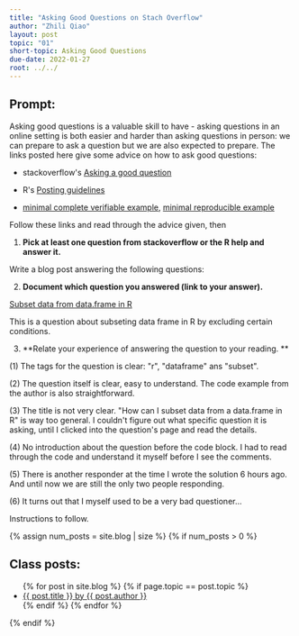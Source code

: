 ```yaml
---
title: "Asking Good Questions on Stach Overflow"
author: "Zhili Qiao"
layout: post
topic: "01"
short-topic: Asking Good Questions
due-date: 2022-01-27
root: ../../
---
```


## Prompt:

Asking good questions is a valuable skill to have - asking questions in an online setting is both easier and harder than asking questions in person: we can prepare to ask a question but we are also expected to prepare.
The links posted here give some advice on how to ask good questions:

- stackoverflow's [Asking a good question](http://stackoverflow.com/help/how-to-ask)

- R's [Posting guidelines](https://www.r-project.org/posting-guide.html)

- [minimal complete verifiable example](https://stackoverflow.com/help/mcve), [minimal reproducible example](https://www.tidyverse.org/help/)

Follow these links and read through the advice given, then

1. **Pick at least one question from stackoverflow or the R help and answer it.**

Write a blog post answering the following questions: 

2. **Document which question you answered (link to your answer).**

[Subset data from data.frame in R](https://stackoverflow.com/questions/70852996/how-can-i-subset-data-from-a-data-frame-in-r/70854288#70854288)

This is a question about subseting data frame in R by excluding certain conditions.

3. **Relate your experience of answering the question to your reading. **
 
 (1) The tags for the question is clear: "r", "dataframe" ans "subset".
 
 (2) The question itself is clear, easy to understand. The code example from the author is also straightforward.
 
 (3) The title is not very clear. "How can I subset data from a data.frame in R" is way too general. I couldn't figure out what specific question it is asking, until I clicked into the question's page and read the details.
 
 (4) No introduction about the question before the code block. I had to read through the code and understand it myself before I see the comments.
 
 (5) There is another responder at the time I wrote the solution 6 hours ago. And until now we are still the only two people responding.
 
 (6) It turns out that I myself used to be a very bad questioner...
 

<!--Go to [https://github.com/Stat585-at-ISU/blog](https://github.com/Stat585-at-ISU/blog) for instructions about how to prepare and submit your blog post.-->
Instructions to follow.


{% assign num_posts = site.blog | size %}
{% if num_posts > 0 %}
## Class posts:

<ul>
{% for post in site.blog %}
  {% if page.topic == post.topic %}
  <li><a href="{{ post.url }}">{{ post.title }} by {{ post.author }}</a></li>
  {% endif %}
{% endfor %}
</ul>
{% endif %}
